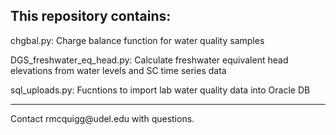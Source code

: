## This repository contains:

chgbal.py: Charge balance function for water quality samples

DGS_freshwater_eq_head.py: Calculate freshwater equivalent head elevations from water levels and SC time series data

sql_uploads.py: Fucntions to import lab water quality data into Oracle DB

<hr width=”25%”>
Contact rmcquigg@udel.edu with questions.

